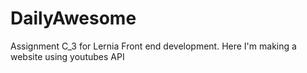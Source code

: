 # DailyAwesome
Assignment C_3 for Lernia Front end development. Here I'm making a website using youtubes API
